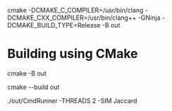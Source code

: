 cmake -DCMAKE_C_COMPILER=/usr/bin/clang -DCMAKE_CXX_COMPILER=/usr/bin/clang++ -GNinja -DCMAKE_BUILD_TYPE=Release -B out

# Building using CMake

cmake -B out

cmake --build out

./out/CmdRunner -THREADS 2 -SIM Jaccard